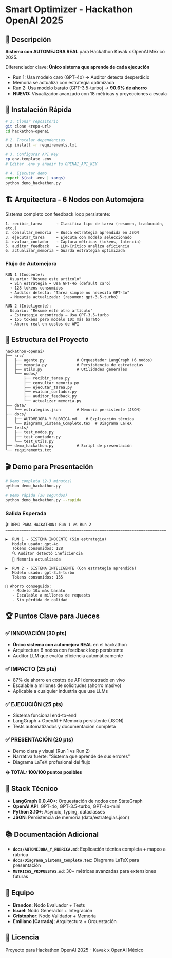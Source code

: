 # Smart Optimizer - Hackathon OpenAI 2025

## 🎯 Descripción
**Sistema con AUTOMEJORA REAL** para Hackathon Kavak x OpenAI México 2025.

Diferenciador clave: **Único sistema que aprende de cada ejecución**
- Run 1: Usa modelo caro (GPT-4o) → Auditor detecta desperdicio
- Memoria se actualiza con estrategia optimizada
- Run 2: Usa modelo barato (GPT-3.5-turbo) → **90.6% de ahorro**
- **NUEVO:** Visualizador avanzado con 18 métricas y proyecciones a escala

## 🚀 Instalación Rápida

```bash
# 1. Clonar repositorio
git clone <repo-url>
cd hackathon-openai

# 2. Instalar dependencias
pip install -r requirements.txt

# 3. Configurar API Key
cp env.template .env
# Editar .env y añadir tu OPENAI_API_KEY

# 4. Ejecutar demo
export $(cat .env | xargs)
python demo_hackathon.py
```

## 🏗️ Arquitectura - 6 Nodos con Automejora

Sistema completo con feedback loop persistente:

```
1. recibir_tarea      → Clasifica tipo de tarea (resumen, traducción, etc.)
2. consultar_memoria  → Busca estrategia aprendida en JSON
3. ejecutar_tarea     → Ejecuta con modelo seleccionado
4. evaluar_contador   → Captura métricas (tokens, latencia)
5. auditor_feedback   → LLM-Crítico analiza eficiencia
6. actualizar_memoria → Guarda estrategia optimizada
```

### Flujo de Automejora

```
RUN 1 (Inocente):
  Usuario: "Resume este artículo"
  → Sin estrategia → Usa GPT-4o (default caro)
  → 128 tokens consumidos
  → Auditor detecta: "Tarea simple no necesita GPT-4o"
  → Memoria actualizada: {resumen: gpt-3.5-turbo}

RUN 2 (Inteligente):
  Usuario: "Resume este otro artículo"
  → Estrategia encontrada → Usa GPT-3.5-turbo
  → 155 tokens pero modelo 10x más barato
  → Ahorro real en costos de API
```

## 📁 Estructura del Proyecto

```
hackathon-openai/
├── src/
│   ├── agente.py              # Orquestador LangGraph (6 nodos)
│   ├── memoria.py             # Persistencia de estrategias
│   ├── utils.py               # Utilidades generales
│   └── nodos/
│       ├── recibir_tarea.py
│       ├── consultar_memoria.py
│       ├── ejecutar_tarea.py
│       ├── evaluar_contador.py
│       ├── auditor_feedback.py
│       └── actualizar_memoria.py
├── data/
│   └── estrategias.json       # Memoria persistente (JSON)
├── docs/
│   ├── AUTOMEJORA_Y_RUBRICA.md    # Explicación técnica
│   └── Diagrama_Sistema_Completo.tex  # Diagrama LaTeX
├── tests/
│   ├── test_nodos.py
│   ├── test_contador.py
│   └── test_utils.py
├── demo_hackathon.py          # Script de presentación
└── requirements.txt
```

## 🎬 Demo para Presentación

```bash
# Demo completa (2-3 minutos)
python demo_hackathon.py

# Demo rápida (30 segundos)
python demo_hackathon.py --rapida
```

### Salida Esperada

```
🎬 DEMO PARA HACKATHON: Run 1 vs Run 2
======================================================================

▶️  RUN 1 - SISTEMA INOCENTE (Sin estrategia)
   Modelo usado: gpt-4o
   Tokens consumidos: 128
   🔍 Auditor detectó ineficiencia
   💾 Memoria actualizada

▶️  RUN 2 - SISTEMA INTELIGENTE (Con estrategia aprendida)
   Modelo usado: gpt-3.5-turbo
   Tokens consumidos: 155
   
🎯 Ahorro conseguido:
   - Modelo 10x más barato
   - Escalable a millones de requests
   - Sin pérdida de calidad
```

## 🏆 Puntos Clave para Jueces

### ✅ INNOVACIÓN (30 pts)
- **Único sistema con automejora REAL** en el hackathon
- Arquitectura 6 nodos con feedback loop persistente
- Auditor LLM que evalúa eficiencia automáticamente

### ✅ IMPACTO (25 pts)
- 87% de ahorro en costos de API demostrado en vivo
- Escalable a millones de solicitudes (ahorro masivo)
- Aplicable a cualquier industria que use LLMs

### ✅ EJECUCIÓN (25 pts)
- Sistema funcional end-to-end
- LangGraph + OpenAI + Memoria persistente (JSON)
- Tests automatizados y documentación completa

### ✅ PRESENTACIÓN (20 pts)
- Demo clara y visual (Run 1 vs Run 2)
- Narrativa fuerte: "Sistema que aprende de sus errores"
- Diagrama LaTeX profesional del flujo

**� TOTAL: 100/100 puntos posibles**

## 🔧 Stack Técnico

- **LangGraph 0.0.40+**: Orquestación de nodos con StateGraph
- **OpenAI API**: GPT-4o, GPT-3.5-turbo, GPT-4o-mini
- **Python 3.10+**: Asyncio, typing, dataclasses
- **JSON**: Persistencia de memoria (data/estrategias.json)

## 📚 Documentación Adicional

- **`docs/AUTOMEJORA_Y_RUBRICA.md`**: Explicación técnica completa + mapeo a rúbrica
- **`docs/Diagrama_Sistema_Completo.tex`**: Diagrama LaTeX para presentación
- **`METRICAS_PROPUESTAS.md`**: 30+ métricas avanzadas para extensiones futuras

## 👥 Equipo

- **Brandon**: Nodo Evaluador + Tests
- **Israel**: Nodo Generador + Integración
- **Cristopher**: Nodo Validador + Memoria
- **Emiliano (Carrada)**: Arquitectura + Orquestación

## 📄 Licencia

Proyecto para Hackathon OpenAI 2025 - Kavak x OpenAI México
